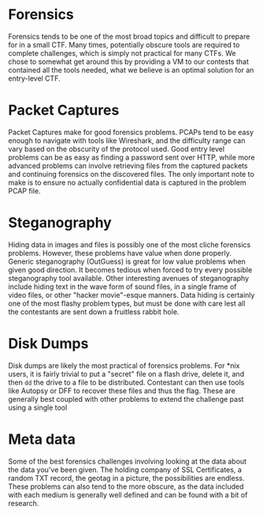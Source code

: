 # Forensics

Forensics tends to be one of the most broad topics and difficult to prepare for in a small CTF. Many times, potentially obscure tools are required to complete challenges, which is simply not practical for many CTFs. We chose to somewhat get around this by providing a VM to our contests that contained all the tools needed, what we believe is an optimal solution for an entry-level CTF.

# Packet Captures
Packet Captures make for good forensics problems. PCAPs tend to be easy enough to navigate with tools like Wireshark, and the difficulty range can vary based on the obscurity of the protocol used. Good entry level problems can be as easy as finding a password sent over HTTP, while more advanced problems can involve retrieving files from the captured packets and continuing forensics on the discovered files. The only important note to make is to ensure no actually confidential data is captured in the problem PCAP file.

# Steganography
Hiding data in images and files is possibly one of the most cliche forensics problems. However, these problems have value when done properly. Generic steganography (OutGuess) is great for low value problems when given good direction. It becomes tedious when forced to try every possible steganography tool available. Other interesting avenues of steganography include hiding text in the wave form of sound files, in a single frame of video files, or other "hacker movie"-esque manners. Data hiding is certainly one of the most flashy problem types, but must be done with care lest all the contestants are sent down a fruitless rabbit hole.

# Disk Dumps
Disk dumps are likely the most practical of forensics problems. For *nix users, it is fairly trivial to put a "secret" file on a flash drive, delete it, and then `dd` the drive to a file to be distributed. Contestant can then use tools like Autopsy or DFF to recover these files and thus the flag. These are generally best coupled with other problems to extend the challenge past using a single tool

# Meta data
Some of the best forensics challenges involving looking at the data about the data you've been given. The holding company of SSL Certificates, a random TXT record, the geotag in a picture, the possibilities are endless. These problems can also tend to the more obscure, as the data included with each medium is generally well defined and can be found with a bit of research.
